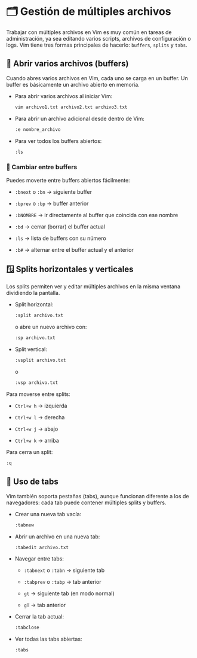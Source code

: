 # 🗂️ Gestión de múltiples archivos

Trabajar con múltiples archivos en Vim es muy común en tareas de administración, ya sea editando varios scripts, archivos de configuración o logs. Vim tiene tres formas principales de hacerlo: `buffers`, `splits` y `tabs`.

## 📂 Abrir varios archivos (buffers)

Cuando abres varios archivos en Vim, cada uno se carga en un buffer. Un buffer es básicamente un archivo abierto en memoria.

- Para abrir varios archivos al iniciar Vim:

  ```bash
  vim archivo1.txt archivo2.txt archivo3.txt
  ```
- Para abrir un archivo adicional desde dentro de Vim:

  ```bash
  :e nombre_archivo
  ```

- Para ver todos los buffers abiertos:
  ```bash
  :ls
  ```


### 🔁 Cambiar entre buffers

Puedes moverte entre buffers abiertos fácilmente:

- `:bnext` o `:bn` → siguiente buffer

- `:bprev` o `:bp` → buffer anterior

- `:bNOMBRE` → ir directamente al buffer que coincida con ese nombre

- `:bd` → cerrar (borrar) el buffer actual

- `:ls` → lista de buffers con su número

- `:b#` → alternar entre el buffer actual y el anterior

## 🪟 Splits horizontales y verticales

Los splits permiten ver y editar múltiples archivos en la misma ventana dividiendo la pantalla.

- Split horizontal:
  ```bash
  :split archivo.txt
  ```
  o abre un nuevo archivo con:
  ```bash
  :sp archivo.txt
  ```

- Split vertical:
  ```bash
  :vsplit archivo.txt
  ```
  o

  ```bash
  :vsp archivo.txt
  ```

Para moverse entre splits:

- `Ctrl+w h` → izquierda

- `Ctrl+w l` → derecha

- `Ctrl+w j` → abajo

- `Ctrl+w k` → arriba

Para cerra un split:
```bash
:q
```

## 🧩 Uso de tabs

Vim también soporta pestañas (tabs), aunque funcionan diferente a los de navegadores: cada tab puede contener múltiples splits y buffers.

- Crear una nueva tab vacía:
  ```bash
  :tabnew
  ```

- Abrir un archivo en una nueva tab:
  ```bash
  :tabedit archivo.txt
  ```

- Navegar entre tabs:

  - `:tabnext` o `:tabn` → siguiente tab

  - `:tabprev` o `:tabp` → tab anterior

  - `gt` → siguiente tab (en modo normal)

  - `gT` → tab anterior

- Cerrar la tab actual:
  ```bash
  :tabclose
  ```
- Ver todas las tabs abiertas:
  ```bash
  :tabs
  ```
